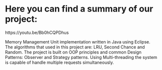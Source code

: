 <h1> Here you can find a summary of our project:</h1>
https://youtu.be/Bb0hCQPDhus

Memory Management Unit implementation written in Java using Eclipse.
The algorithms that used in this project are: LRU, Second Chance and Random.
The project is built on OOP principles and common Design Patterns: Observer and Strategy patterns.
Using Multi-threading the system is capable of handle multiple requests simultaneously.
